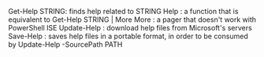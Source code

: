 Get-Help STRING: finds help related to STRING
Help : a function that is equivalent to Get-Help STRING | More
More : a pager that doesn't work with PowerShell ISE
Update-Help : download help files from Microsoft's servers
Save-Help : saves help files in a portable format, in order to
            be consumed by Update-Help -SourcePath PATH


